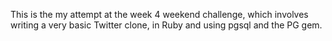 This is the my attempt at the week 4 weekend challenge, which involves writing a very basic Twitter clone, in Ruby and using pgsql and the PG gem.
